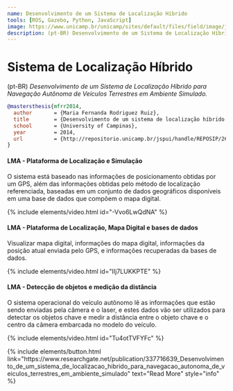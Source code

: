 ```yaml
---
name: Desenvolvimento de um Sistema de Localização Híbrido
tools: [ROS, Gazebo, Python, JavaScript]
image: https://www.unicamp.br/unicamp/sites/default/files/field/image/ju616_p11_b.jpg#overlay-context=ju/615/conheca-os-detalhes-das-acoes-em-andamento-e-futuras
description: (pt-BR) Desenvolvimento de um Sistema de Localização Híbrido para Navegação Autônoma de Veículos Terrestres em Ambiente Simulado.
---
```


# Sistema de Localização Híbrido

(pt-BR) *Desenvolvimento de um Sistema de Localização Híbrido para Navegação Autônoma de Veículos Terrestres em Ambiente Simulado.*


```bibtex
@mastersthesis{mfrr2014,
  author       = {Maria Fernanda Rodriguez Ruiz}, 
  title        = {Desenvolvimento de um sistema de localização híbrido para navegação autônoma de veículos terrestres em ambiente simulado},
  school       = {University of Campinas},
  year         = 2014,
  url          = {http://repositorio.unicamp.br/jspui/handle/REPOSIP/265883}
}
```


#### LMA - Plataforma de Localização e Simulação

 O sistema está baseado nas informações de posicionamento obtidas por um GPS, além das informações obtidas pelo método de localização referenciada, baseadas em um conjunto de dados geográficos disponíveis em uma base de dados que compõem o mapa digital.

{% include elements/video.html id="-Vvo6LwQdNA" %}

#### LMA - Plataforma de Localização, Mapa Digital e bases de dados

Visualizar mapa digital, informações do mapa digital, informações da posição atual enviada pelo GPS, e informações recuperadas da bases de dados.

{% include elements/video.html id="IIj7LUKKPTE" %}

#### LMA - Detecção de objetos e medição da distância

O sistema operacional do veículo autônomo lê as informações que estão sendo enviadas pela câmera e o laser, e estes dados vão ser utilizados para detectar os objetos chave e medir a distância entre o objeto chave e o centro da câmera embarcada no modelo do veículo.

{% include elements/video.html id="Tu4otTVFYFc" %}

<p class="text-center">
{% include elements/button.html link="https://www.researchgate.net/publication/337716639_Desenvolvimento_de_um_sistema_de_localizacao_hibrido_para_navegacao_autonoma_de_veiculos_terrestres_em_ambiente_simulado" text="Read More" style="info" %}
</p>